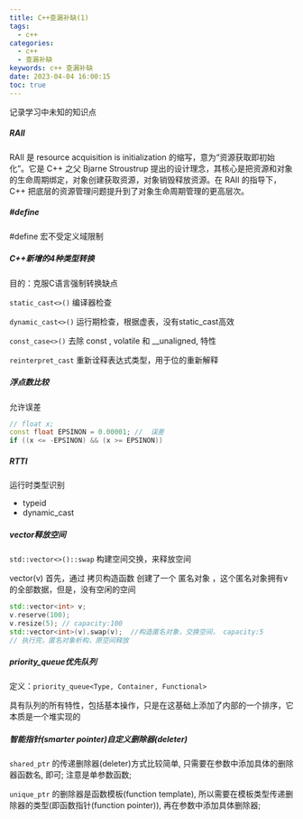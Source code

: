```yaml
---
title: C++查漏补缺(1)
tags:
  - c++
categories:
  - c++
  - 查漏补缺
keywords: c++ 查漏补缺
date: 2023-04-04 16:00:15
toc: true
---
```

记录学习中未知的知识点

<!-- more -->

##### **RAII**

RAII 是 resource acquisition is initialization 的缩写，意为“资源获取即初始化”。它是 C++ 之父 Bjarne Stroustrup 提出的设计理念，其核心是把资源和对象的生命周期绑定，对象创建获取资源，对象销毁释放资源。在 RAII 的指导下，C++ 把底层的资源管理问题提升到了对象生命周期管理的更高层次。

##### **#define**

#define 宏不受定义域限制

##### **C++新增的4种类型转换**

目的：克服C语言强制转换缺点

`static_cast<>()` 编译器检查

`dynamic_cast<>()`  运行期检查，根据虚表，没有static_cast高效

`const_case<>()` 去除 const , volatile 和 __unaligned, 特性

`reinterpret_cast`  重新诠释表达式类型，用于位的重新解释

##### **浮点数比较**

允许误差

```cpp
// float x;
const float EPSINON = 0.00001; //  误差
if ((x <= -EPSINON) && (x >= EPSINON))
```

##### **RTTI**

运行时类型识别

- typeid
- dynamic_cast

##### **vector释放空间**

`std::vector<>()::swap`  构建空间交换，来释放空间

vector(v)
首先，通过 拷贝构造函数 创建了一个 匿名对象 ，这个匿名对象拥有v的全部数据，但是，没有空闲的空间

```cpp
std::vector<int> v;
v.reserve(100);
v.resize(5); // capacity:100
std::vector<int>(v).swap(v);  //构造匿名对象，交换空间， capacity:5
// 执行完，匿名对象析构，原空间释放
```

##### **priority_queue优先队列**

定义：`priority_queue<Type, Container, Functional>`

具有队列的所有特性，包括基本操作，只是在这基础上添加了内部的一个排序，它本质是一个堆实现的

##### **智能指针(smarter pointer)自定义删除器(deleter)** 

`shared_ptr` 的传递删除器(deleter)方式比较简单, 只需要在参数中添加具体的删除器函数名, 即可; 注意是单参数函数;

`unique_ptr` 的删除器是函数模板(function template), 所以需要在模板类型传递删除器的类型(即函数指针(function pointer)), 再在参数中添加具体删除器;

